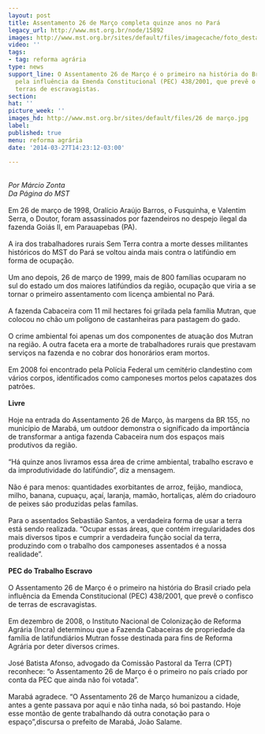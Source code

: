 ```yaml
---
layout: post
title: Assentamento 26 de Março completa quinze anos no Pará
legacy_url: http://www.mst.org.br/node/15892
images: http://www.mst.org.br/sites/default/files/imagecache/foto_destaque/26 de março.jpg
video: ''
tags:
- tag: reforma agrária
type: news
support_line: O Assentamento 26 de Março é o primeiro na história do Brasil criado
  pela influência da Emenda Constitucional (PEC) 438/2001, que prevê o confisco de
  terras de escravagistas.
section: 
hat: ''
picture_week: ''
images_hd: http://www.mst.org.br/sites/default/files/26 de março.jpg
label: 
published: true
menu: reforma agrária
date: '2014-03-27T14:23:12-03:00'

---
```

<div>&nbsp;</div><div><em>Por Márcio Zonta&nbsp;<br>Da Página do MST</em></div><div>&nbsp;</div><div>Em 26 de março de 1998, Oralício Araújo Barros, o Fusquinha, e Valentim Serra, o Doutor, foram assassinados por fazendeiros no despejo ilegal da fazenda Goiás II, em Parauapebas (PA).</div><div>&nbsp;</div><div>A ira dos trabalhadores rurais Sem Terra contra a morte desses militantes históricos do MST do Pará se voltou ainda mais contra o latifúndio em forma de ocupação.</div><div>&nbsp;</div><div>Um ano depois, 26 de março de 1999, mais de 800 famílias ocuparam no sul do estado um dos maiores latifúndios da região, ocupação que viria a se tornar o primeiro assentamento com licença ambiental no Pará.</div><div>&nbsp;</div><div>A fazenda Cabaceira com 11 mil hectares foi grilada pela família Mutran, que colocou no chão um polígono de castanheiras para pastagem do gado.</div><div>&nbsp;</div><div>O crime ambiental foi apenas um dos componentes de atuação dos Mutran na região. A outra faceta era a morte de trabalhadores rurais que prestavam serviços na fazenda e no cobrar dos honorários eram mortos.</div><div>&nbsp;</div><div>Em 2008 foi encontrado pela Polícia Federal um cemitério clandestino com vários corpos, identificados como camponeses mortos pelos capatazes dos patrões.</div><div>&nbsp;</div><div><strong>Livre</strong></div><div>&nbsp;&nbsp;</div><div>Hoje na entrada do Assentamento 26 de Março, às margens da BR 155, no município de Marabá, um outdoor demonstra o significado da importância de transformar a antiga fazenda Cabaceira num dos espaços mais produtivos da região.</div><div>&nbsp;</div><div>“Há quinze anos livramos essa área de crime ambiental, trabalho escravo e da improdutividade do latifúndio”, diz a mensagem.</div><div>&nbsp;</div><div>Não é para menos: quantidades exorbitantes de arroz, feijão, mandioca, milho, banana, cupuaçu, açaí, laranja, mamão, hortaliças, além do criadouro de peixes sáo produzidas pelas famílas.</div><div>&nbsp;</div><div>Para o assentados Sebastião Santos, a verdadeira forma de usar a terra está sendo realizada. “Ocupar essas áreas, que contém irregularidades dos mais diversos tipos e cumprir a verdadeira função social da terra, produzindo com o trabalho dos camponeses assentados é a nossa realidade”.&nbsp;</div><div>&nbsp;</div><div><strong>PEC do Trabalho Escravo</strong></div><div>&nbsp;</div><div>O Assentamento 26 de Março é o primeiro na história do Brasil criado pela influência da Emenda Constitucional (PEC) 438/2001, que prevê o confisco de terras de escravagistas.</div><div>&nbsp;</div><div>Em dezembro de 2008, o Instituto Nacional de Colonização de Reforma Agrária (Incra) determinou que a Fazenda Cabaceiras de propriedade da família de latifundiários Mutran fosse destinada para fins de Reforma Agrária por deter diversos crimes.</div><div>&nbsp;</div><div>José Batista Afonso, advogado da Comissão Pastoral da Terra (CPT) reconhece: “o Assentamento 26 de Março é o primeiro no país criado por conta da PEC que ainda não foi votada”.</div><div>&nbsp;</div><div>Marabá agradece. “O Assentamento 26 de Março humanizou a cidade, antes a gente passava por aqui e não tinha nada, só boi pastando. Hoje esse montão de gente trabalhando dá outra conotação para o espaço”,discursa o prefeito de Marabá, João Salame.</div><div>&nbsp;</div>
